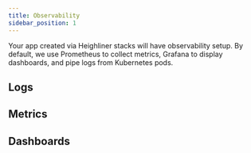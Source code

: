 ```yaml
---
title: Observability
sidebar_position: 1
---
```


Your app created via Heighliner stacks will have observability setup.
By default, we use Prometheus to collect metrics, Grafana to display dashboards, and pipe logs from Kubernetes pods.

## Logs

## Metrics

## Dashboards
